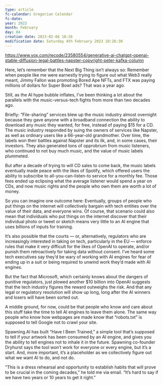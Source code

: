 ```yaml
---
type: article
fc-calendar: Gregorian Calendar
fc-date: 
year: 2023
month: February
day: 04
creation date: 2023-02-04 10:26
modification date: Saturday 4th February 2023 10:26:30
---
```


https://www.vox.com/recode/23580554/generative-ai-chatgpt-openai-stable-diffusion-legal-battles-napster-copyright-peter-kafka-column

Here, let’s remember that the Next Big Thing isn’t always so: Remember when people like me were earnestly trying to figure out what Web3 really meant, Jimmy Fallon was promoting Bored Ape NFTs, and FTX was paying millions of dollars for Super Bowl ads? That was a year ago.

Still, as the AI hype bubble inflates, I’ve been thinking a lot about the parallels with the music-versus-tech fights from more than two decades ago.

Briefly: “File-sharing” services blew up the music industry almost overnight because they gave anyone with a broadband connection the ability to download any music they wanted, for free, instead of paying $15 for a CD. The music industry responded by suing the owners of services like Napster, as well as ordinary users like a 66-year-old grandmother. Over time, the labels won their battles against Napster and its ilk, and, in some cases, their investors. They also generated tons of opprobrium from music listeners, who continued to not buy much music, and the value of music labels plummeted.

But after a decade of trying to will CD sales to come back, the music labels eventually made peace with the likes of Spotify, which offered users the ability to subscribe to all-you-can-listen-to service for a monthly fee. Those fees ended up eclipsing what the average listener would spend a year on CDs, and now music rights and the people who own them are worth a lot of money.

So you can imagine one outcome here: Eventually, groups of people who put things on the internet will collectively bargain with tech entities over the value of their data, and everyone wins. Of course, that scenario could also mean that individuals who put things on the internet discover that their individual photo or tweet or sketch means very little to an AI engine that uses billions of inputs for training.

It’s also possible that the courts — or, alternatively, regulators who are increasingly interested in taking on tech, particularly in the EU — enforce rules that make it very difficult for the likes of OpenAI to operate, and/or punish them retroactively for taking data without consent. I’ve heard some tech executives say they’d be wary of working with AI engines for fear of ending up in a suit or being required to unwind work they’d made with AI engines.

But the fact that Microsoft, which certainly knows about the dangers of punitive regulators, just plowed another $10 billion into OpenAI suggests that the tech industry figures the reward outweighs the risk. And that any legal or regulatory resolution will show up long, long after the AI winners and losers will have been sorted out.

A middle ground, for now, could be that people who know and care about this stuff take the time to tell AI engines to leave them alone. The same way people who know how webpages are made know that “robots.txt” is supposed to tell Google not to crawl your site.

Spawning.AI has built “Have I Been Trained,” a simple tool that’s supposed to tell if your artwork has been consumed by an AI engine, and gives you the ability to tell engines not to inhale it in the future. Spawning co-founder Dryhurst says the tool won’t work for everyone or every engine, but it’s a start. And, more important, it’s a placeholder as we collectively figure out what we want AI to do, and not do.

“This is a dress rehearsal and opportunity to establish habits that will prove to be crucial in the coming decades,” he told me via email. “It’s hard to say if we have two years or 10 years to get it right.”

